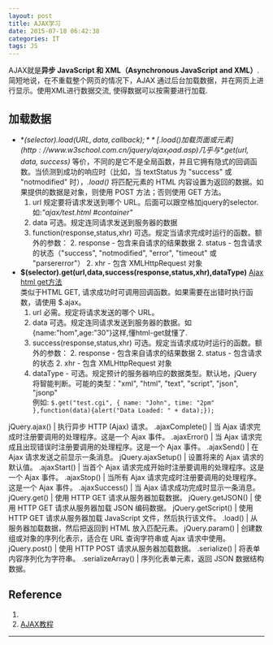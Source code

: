 ```yaml
---
layout: post
title: AJAX学习
date: 2015-07-18 06:42:38
categories: IT
tags: JS
---
```


AJAX就是**异步 JavaScript 和 XML（Asynchronous JavaScript and XML）**. 简短地说，在不重载整个网页的情况下，AJAX 通过后台加载数据，并在网页上进行显示。使用XML进行数据交流, 使得数据可以按需要进行加载.

## 加载数据  
- **$(selector).load(URL,data,callback);** [.load()加载页面或元素](http://www.w3school.com.cn/jquery/ajax_load.asp)  
几乎与 *$.get(url, data, success)* 等价，不同的是它不是全局函数，并且它拥有隐式的回调函数。当侦测到成功的响应时（比如，当 textStatus 为 "success" 或 "notmodified" 时），*.load()* 将匹配元素的 HTML 内容设置为返回的数据。如果提供的数据是对象，则使用 POST 方法；否则使用 GET 方法。
	1. url	规定要将请求发送到哪个 URL。后面可以跟空格加jquery的selector.如:*"ajax/test.html #container"*
	1. data	可选。规定连同请求发送到服务器的数据
	1. function(response,status,xhr) 可选。规定当请求完成时运行的函数。额外的参数：
		2. response - 包含来自请求的结果数据
		2. status - 包含请求的状态（"success", "notmodified", "error", "timeout" 或 "parsererror"）
		2. xhr - 包含 XMLHttpRequest 对象
- **$(selector).get(url,data,success(response,status,xhr),dataType)** [Ajax html get方法](http://www.w3school.com.cn/jquery/ajax_get.asp)  
类似于HTML GET, 请求成功时可调用回调函数。如果需要在出错时执行函数，请使用 $.ajax。
	1. url	必需。规定将请求发送的哪个 URL。
	1. data	可选。规定连同请求发送到服务器的数据。如{name:"hom",age:"30"}这样,懂html-get就懂了.
	1. success(response,status,xhr)	可选。规定当请求成功时运行的函数。额外的参数：
			2. response - 包含来自请求的结果数据
			2. status - 包含请求的状态
			2. xhr - 包含 XMLHttpRequest 对象
	1. dataType - 可选。规定预计的服务器响应的数据类型。默认地，jQuery 将智能判断。可能的类型："xml", "html", "text", "script", "json", "jsonp"  
例如: `$.get("test.cgi", { name: "John", time: "2pm" },function(data){alert("Data Loaded: " + data);});`

jQuery.ajax()	|  执行异步 HTTP (Ajax) 请求。
.ajaxComplete()	|  当 Ajax 请求完成时注册要调用的处理程序。这是一个 Ajax 事件。
.ajaxError()	|  当 Ajax 请求完成且出现错误时注册要调用的处理程序。这是一个 Ajax 事件。
.ajaxSend()	|  在 Ajax 请求发送之前显示一条消息。
jQuery.ajaxSetup()	|  设置将来的 Ajax 请求的默认值。
.ajaxStart()	|  当首个 Ajax 请求完成开始时注册要调用的处理程序。这是一个 Ajax 事件。
.ajaxStop()	|  当所有 Ajax 请求完成时注册要调用的处理程序。这是一个 Ajax 事件。
.ajaxSuccess()	|  当 Ajax 请求成功完成时显示一条消息。
jQuery.get()	|  使用 HTTP GET 请求从服务器加载数据。
jQuery.getJSON()	|  使用 HTTP GET 请求从服务器加载 JSON 编码数据。
jQuery.getScript()	|  使用 HTTP GET 请求从服务器加载 JavaScript 文件，然后执行该文件。
.load()	|  从服务器加载数据，然后把返回到 HTML 放入匹配元素。
jQuery.param()	|  创建数组或对象的序列化表示，适合在 URL 查询字符串或 Ajax 请求中使用。
jQuery.post()	|  使用 HTTP POST 请求从服务器加载数据。
.serialize()	|  将表单内容序列化为字符串。
.serializeArray()	|  序列化表单元素，返回 JSON 数据结构数据。

## Reference
1. [](http://www.w3school.com.cn/jquery/jquery_ref_ajax.asp)
2. [AJAX教程](http://www.w3school.com.cn/ajax/index.asp)

------
